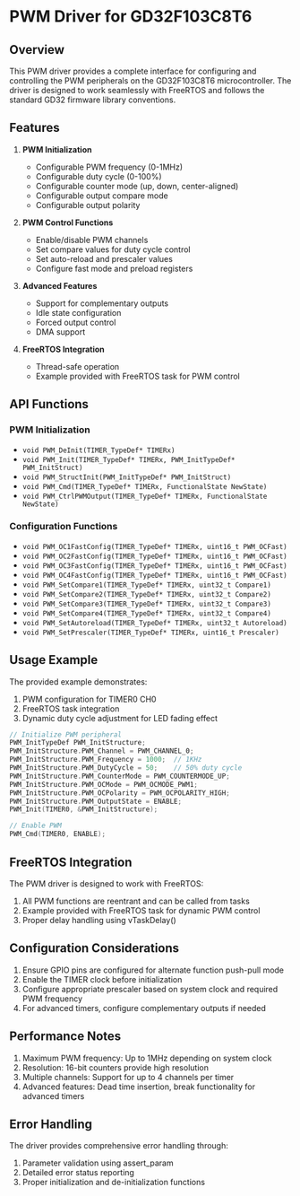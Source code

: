 # PWM Driver for GD32F103C8T6

## Overview

This PWM driver provides a complete interface for configuring and controlling the PWM peripherals on the GD32F103C8T6 microcontroller. The driver is designed to work seamlessly with FreeRTOS and follows the standard GD32 firmware library conventions.

## Features

1. **PWM Initialization**
   - Configurable PWM frequency (0-1MHz)
   - Configurable duty cycle (0-100%)
   - Configurable counter mode (up, down, center-aligned)
   - Configurable output compare mode
   - Configurable output polarity

2. **PWM Control Functions**
   - Enable/disable PWM channels
   - Set compare values for duty cycle control
   - Set auto-reload and prescaler values
   - Configure fast mode and preload registers

3. **Advanced Features**
   - Support for complementary outputs
   - Idle state configuration
   - Forced output control
   - DMA support

4. **FreeRTOS Integration**
   - Thread-safe operation
   - Example provided with FreeRTOS task for PWM control

## API Functions

### PWM Initialization
- `void PWM_DeInit(TIMER_TypeDef* TIMERx)`
- `void PWM_Init(TIMER_TypeDef* TIMERx, PWM_InitTypeDef* PWM_InitStruct)`
- `void PWM_StructInit(PWM_InitTypeDef* PWM_InitStruct)`
- `void PWM_Cmd(TIMER_TypeDef* TIMERx, FunctionalState NewState)`
- `void PWM_CtrlPWMOutput(TIMER_TypeDef* TIMERx, FunctionalState NewState)`

### Configuration Functions
- `void PWM_OC1FastConfig(TIMER_TypeDef* TIMERx, uint16_t PWM_OCFast)`
- `void PWM_OC2FastConfig(TIMER_TypeDef* TIMERx, uint16_t PWM_OCFast)`
- `void PWM_OC3FastConfig(TIMER_TypeDef* TIMERx, uint16_t PWM_OCFast)`
- `void PWM_OC4FastConfig(TIMER_TypeDef* TIMERx, uint16_t PWM_OCFast)`
- `void PWM_SetCompare1(TIMER_TypeDef* TIMERx, uint32_t Compare1)`
- `void PWM_SetCompare2(TIMER_TypeDef* TIMERx, uint32_t Compare2)`
- `void PWM_SetCompare3(TIMER_TypeDef* TIMERx, uint32_t Compare3)`
- `void PWM_SetCompare4(TIMER_TypeDef* TIMERx, uint32_t Compare4)`
- `void PWM_SetAutoreload(TIMER_TypeDef* TIMERx, uint32_t Autoreload)`
- `void PWM_SetPrescaler(TIMER_TypeDef* TIMERx, uint16_t Prescaler)`

## Usage Example

The provided example demonstrates:
1. PWM configuration for TIMER0 CH0
2. FreeRTOS task integration
3. Dynamic duty cycle adjustment for LED fading effect

```c
// Initialize PWM peripheral
PWM_InitTypeDef PWM_InitStructure;
PWM_InitStructure.PWM_Channel = PWM_CHANNEL_0;
PWM_InitStructure.PWM_Frequency = 1000;  // 1KHz
PWM_InitStructure.PWM_DutyCycle = 50;    // 50% duty cycle
PWM_InitStructure.PWM_CounterMode = PWM_COUNTERMODE_UP;
PWM_InitStructure.PWM_OCMode = PWM_OCMODE_PWM1;
PWM_InitStructure.PWM_OCPolarity = PWM_OCPOLARITY_HIGH;
PWM_InitStructure.PWM_OutputState = ENABLE;
PWM_Init(TIMER0, &PWM_InitStructure);

// Enable PWM
PWM_Cmd(TIMER0, ENABLE);
```

## FreeRTOS Integration

The PWM driver is designed to work with FreeRTOS:
1. All PWM functions are reentrant and can be called from tasks
2. Example provided with FreeRTOS task for dynamic PWM control
3. Proper delay handling using vTaskDelay()

## Configuration Considerations

1. Ensure GPIO pins are configured for alternate function push-pull mode
2. Enable the TIMER clock before initialization
3. Configure appropriate prescaler based on system clock and required PWM frequency
4. For advanced timers, configure complementary outputs if needed

## Performance Notes

1. Maximum PWM frequency: Up to 1MHz depending on system clock
2. Resolution: 16-bit counters provide high resolution
3. Multiple channels: Support for up to 4 channels per timer
4. Advanced features: Dead time insertion, break functionality for advanced timers

## Error Handling

The driver provides comprehensive error handling through:
1. Parameter validation using assert_param
2. Detailed error status reporting
3. Proper initialization and de-initialization functions